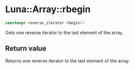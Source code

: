 # Luna::Array::rbegin

```c++
constexpr reverse_iterator rbegin()
```

Gets one reverse iterator to the last element of the array. 



## Return value
Returns one reverse iterator to the last element of the array. 

